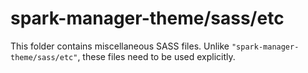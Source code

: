 # spark-manager-theme/sass/etc

This folder contains miscellaneous SASS files. Unlike `"spark-manager-theme/sass/etc"`, these files
need to be used explicitly.
